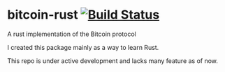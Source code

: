 # bitcoin-rust [![Build Status](https://travis-ci.org/agi90/bitcoin-rust.svg?branch=master)](https://travis-ci.org/agi90/bitcoin-rust)
A rust implementation of the Bitcoin protocol

I created this package mainly as a way to learn Rust.

This repo is under active development and lacks many feature as of now.
